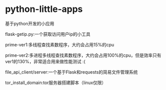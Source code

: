 # python-little-apps
 基于python开发的小应用



flask-getip.py:一个获取访问用户ip的小工具

prime-ver1:多线程查找素数程序，大约会占用15%的cpu

prime-ver2:多进程多线程查找素数程序，大约会占用100%的cpu，但是效率只有ver1的130%，非常适合用来做性能测试 :(

file_api_client/server:一个基于Flask和requests的简易文件管理系统

tor_install_domain:tor服务器搭建脚本（linux仅限）